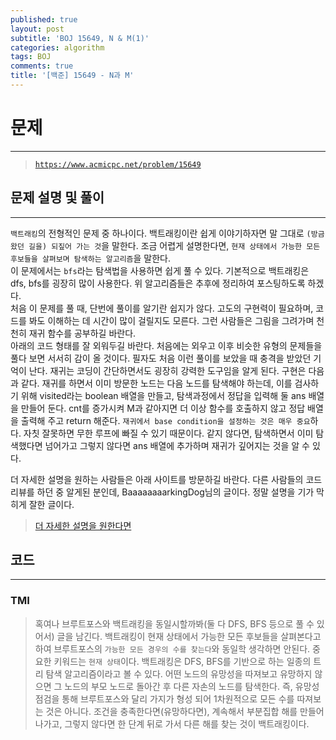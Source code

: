```yaml
---
published: true
layout: post
subtitle: 'BOJ 15649, N & M(1)'
categories: algorithm
tags: BOJ
comments: true
title: '[백준] 15649 - N과 M'
---
```

# **문제**
---
> [`https://www.acmicpc.net/problem/15649`](https://www.acmicpc.net/problem/15649)

## **문제 설명 및 풀이**
---
`백트래킹`의 전형적인 문제 중 하나이다. 백트래킹이란 쉽게 이야기하자면 말 그대로 `(방금 왔던 길을) 되짚어 가는 것`을 말한다. 조금 어렵게 설명한다면, `현재 상태에서 가능한 모든 후보들을 살펴보며 탐색하는 알고리즘`을 말한다.  
이 문제에서는 `bfs`라는 탐색법을 사용하면 쉽게 풀 수 있다. 기본적으로 백트래킹은 dfs, bfs를 굉장히 많이 사용한다. 위 알고리즘들은 추후에 정리하여 포스팅하도록 하겠다.  
처음 이 문제를 풀 때, 단번에 풀이를 알기란 쉽지가 않다. 고도의 구현력이 필요하며, 코드를 봐도 이해하는 데 시간이 많이 걸릴지도 모른다. 그런 사람들은 그림을 그려가며 천천히 재귀 함수를 공부하길 바란다.  
아래의 코드 형태를 잘 외워두길 바란다. 처음에는 외우고 이후 비슷한 유형의 문제들을 풀다 보면 서서히 감이 올 것이다. 필자도 처음 이런 풀이를 보았을 때 충격을 받았던 기억이 난다. 재귀는 코딩이 간단하면서도 굉장히 강력한 도구임을 알게 된다.
구현은 다음과 같다. 재귀를 하면서 이미 방문한 노드는 다음 노드를 탐색해야 하는데, 이를 검사하기 위해 visited라는 boolean 배열을 만들고, 탐색과정에서 정답을 입력해 둘 ans 배열을 만들어 둔다. cnt를 증가시켜 M과 같아지면 더 이상 함수를 호출하지 않고 정답 배열을 출력해 주고 return 해준다. `재귀에서 base condition을 설정하는 것은 매우 중요`하다. 자칫 잘못하면 무한 루프에 빠질 수 있기 때문이다. 같지 않다면, 탐색하면서 이미 탐색했다면 넘어가고 그렇지 않다면 ans 배열에 추가하며 재귀가 깊어지는 것을 알 수 있다.  

더 자세한 설명을 원하는 사람들은 아래 사이트를 방문하길 바란다. 다른 사람들의 코드 리뷰를 하던 중 알게된 분인데, BaaaaaaaarkingDog님의 글이다. 정말 설명을 기가 막히게 잘한 글이다. 
> [더 자세한 설명을 원한다면](https://blog.encrypted.gg/945)

## **코드**
---
<script src="https://gist.github.com/sundongkim-dev/88b7235cb52cae3097e56b9356497012.js"></script>

### TMI
> 혹여나 브루트포스와 백트래킹을 동일시할까봐(둘 다 DFS, BFS 등으로 풀 수 있어서) 글을 남긴다. 백트래킹이 현재 상태에서 가능한 모든 후보들을 살펴본다고 하여 브루트포스의 `가능한 모든 경우의 수를 찾는다`와 동일학 생각하면 안된다. 중요한 키워드는 `현재 상태`이다. 백트래킹은 DFS, BFS를 기반으로 하는 일종의 트리 탐색 알고리즘이라고 볼 수 있다. 어떤 노드의 유망성을 따져보고 유망하지 않으면 그 노드의 부모 노드로 돌아간 후 다른 자손의 노드를 탐색한다. 즉, 유망성 점검을 통해 브루트포스와 달리 가지가 형성 되어 1차원적으로 모든 수를 따져보는 것은 아니다. 조건을 충족한다면(유망하다면), 계속해서 부분집합 해를 만들어나가고, 그렇지 않다면 한 단계 뒤로 가서 다른 해를 찾는 것이 백트래킹이다. 